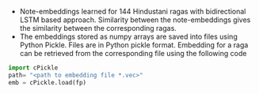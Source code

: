 - Note-embeddings learned for 144 Hindustani ragas with bidirectional LSTM based approach. Similarity between the note-embeddings gives the similarity between the corresponding ragas.  
- The embeddings stored as numpy arrays are saved into files using Python Pickle. Files are in Python pickle format. Embedding for a raga can be retrieved from the corresponding file using the following code 

~~~~ python
import cPickle
path= "<path to embedding file *.vec>"
emb = cPickle.load(fp)
~~~~
